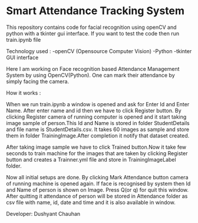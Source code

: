 # Smart Attendance Tracking System

This repository contains code for facial recognition using openCV and python with a tkinter gui interface. If you want to test the code then run train.ipynb file

Technology used :
-openCV (Opensource Computer Vision)
-Python
-tkinter GUI interface

Here I am working on Face recognition based Attendance Management System by using OpenCV(Python). One can mark their attendance by simply facing the camera. 

How it works :

When we run train.ipynb a window is opened and ask for Enter Id and Enter Name. After enter name and id then we have to click Register button. By clicking Register camera of running computer is opened and it start taking image sample of person.This Id and Name is stored in folder StudentDetails and file name is StudentDetails.csv. It takes 60 images as sample and store them in folder TrainingImage.After completion it notify that dataset created.

After taking image sample we have to click Trained button.Now it take few seconds to train machine for the images that are taken by clicking Register button and creates a Trainner.yml file and store in TrainingImageLabel folder.

Now all initial setups are done. By clicking Mark Attendance button camera of running machine is opened again. If face is recognised by system then Id and Name of person is shown on Image. Press Q(or q) for quit this window. After quitting it attendance of person will be stored in Attendance folder as csv file with name, id, date and time and it is also available in window.

 
Developer:
Dushyant Chauhan
